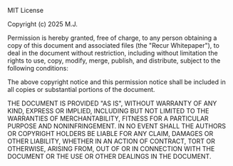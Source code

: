 MIT License

Copyright (c) 2025 M.J.

Permission is hereby granted, free of charge, to any person obtaining a copy
of this document and associated files (the "Recur Whitepaper"), to deal
in the document without restriction, including without limitation the rights
to use, copy, modify, merge, publish, and distribute, subject to the following
conditions:

The above copyright notice and this permission notice shall be included in
all copies or substantial portions of the document.

THE DOCUMENT IS PROVIDED "AS IS", WITHOUT WARRANTY OF ANY KIND, EXPRESS OR
IMPLIED, INCLUDING BUT NOT LIMITED TO THE WARRANTIES OF MERCHANTABILITY,
FITNESS FOR A PARTICULAR PURPOSE AND NONINFRINGEMENT. IN NO EVENT SHALL THE
AUTHORS OR COPYRIGHT HOLDERS BE LIABLE FOR ANY CLAIM, DAMAGES OR OTHER
LIABILITY, WHETHER IN AN ACTION OF CONTRACT, TORT OR OTHERWISE, ARISING FROM,
OUT OF OR IN CONNECTION WITH THE DOCUMENT OR THE USE OR OTHER DEALINGS IN
THE DOCUMENT.
